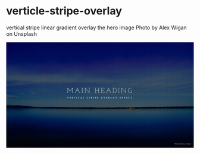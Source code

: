 # verticle-stripe-overlay
vertical stripe linear gradient overlay the hero image
Photo by Alex Wigan on Unsplash

![screenshot img](Screenshot.png "vertical stripe linear gradient overlay the hero image") 

